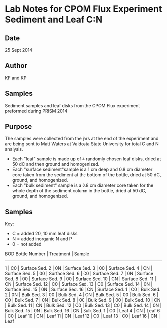 # Lab Notes for CPOM Flux Experiment Sediment and Leaf C:N 

## Date

25 Sept 2014

## Author

KF and KP

## Samples

Sediment samples and leaf disks from the CPOM Flux experiment preformed during PRISM 2014

## Purpose

The samples were collected from the jars at the end of the experiment and are being sent to Matt Waters at Valdosta State University for total C and N analysis. 

* Each "leaf" sample is made up of 4 randomly chosen leaf disks, dried at 50 dC and then ground and homogenized.
* Each "surface sediment"sample is a 1 cm deep and 0.8 cm diameter core taken from the sediment at the bottom of the bottle, dried at 50 dC, ground, and homogenized.
* Each "bulk sediment" sample is a 0.8 cm diameter core taken for the whole depth of the sediment column in the bottle, dried at 50 dC, ground, and homogenized.

## Samples

Key: 

* C = added 20, 10 mm leaf disks
* N = added inorganic N and P
* 0 = not added


BOD Bottle Number | Treatment | Sample
-----------------   ---------   ------
1                 | C0        | Surface Sed.
2                 | 0N        | Surface Sed.
3                 | 00        | Surface Sed.
4                 | CN        | Surface Sed.
5                 | 00        | Surface Sed.
6                 | C0        | Surface Sed.
7                 | 0N        | Surface Sed.
8                 | 00        | Surface Sed.
9                 | 00        | Surface Sed.
10                | CN        | Surface Sed.
11                | CN        | Surface Sed.
12                | C0        | Surface Sed.
13                | C0        | Surface Sed.
14                | 0N        | Surface Sed.
15                | 0N        | Surface Sed.
16                | CN        | Surface Sed.
1                 | C0        | Bulk Sed.
2                 | 0N        | Bulk Sed.
3                 | 00        | Bulk Sed.
4                 | CN        | Bulk Sed.
5                 | 00        | Bulk Sed.
6                 | C0        | Bulk Sed.
7                 | 0N        | Bulk Sed.
8                 | 00        | Bulk Sed.
9                 | 00        | Bulk Sed.
10                | CN        | Bulk Sed.
11                | CN        | Bulk Sed.
12                | C0        | Bulk Sed.
13                | C0        | Bulk Sed.
14                | 0N        | Bulk Sed.
15                | 0N        | Bulk Sed.
16                | CN        | Bulk Sed. 
1                 | C0        | Leaf
4                 | CN        | Leaf
6                 | C0        | Leaf
10                | CN        | Leaf
11                | CN        | Leaf
12                | C0        | Leaf
13                | C0        | Leaf
16                | CN        | Leaf
